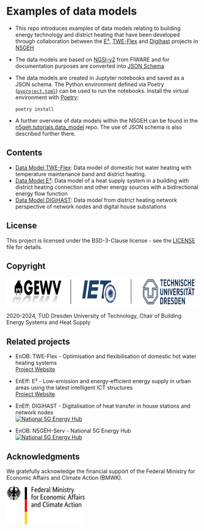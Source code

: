 # Examples of data models 
- This repo introduces examples of data models relating to building energy technology and district heating that have been developed through collaboration between the [E³](https://n5geh.de/e3/), [TWE-Flex](https://n5geh.de/twe-flex/) and [Digihast](https://n5geh.de/digihast/) projects in [N5GEH](https://n5geh.de/)

- The data models are based on [NGSI-v2](https://fiware-tutorials.readthedocs.io/en/latest/getting-started.html) from FIWARE and for documentation purposes are converted into [JSON Schema](https://json-schema.org/)

- The data models are created in Juptyter notebooks and saved as a JSON schema. The Python environment defined via Poetry ([`pyproject.toml`](./pyproject.toml)) can be used to run the notebooks. Install the virtual environment with [Poetry](https://python-poetry.org/): 
    ```
    poetry install
    ```
- A further overview of data models within the N5GEH can be found in the [n5geh.tutorials.data_model](https://github.com/N5GEH/n5geh.tutorials.data_model) repo. The use of JSON schema is also described further there.

## Contents
- [Data Model TWE-Flex](./tweflex_data_model/): Data model of domestic hot water heating with temperature maintenance band and district heating.
- [Data Model E³](./e3_data_model/): Data model of a heat supply system in a building with district heating connection and other energy sources with a bidirectional energy flow function
- [Data Model DIGiHAST](./digihast_data_model/): Data model from district heating network perspective of network nodes and digital house substations


## License

This project is licensed under the BSD-3-Clause license - see the [LICENSE](LICENSE) file for details.

## Copyright

<a href="https://tu-dresden.de/ing/maschinenwesen/iet/gewv"> <img alt="EBC" src="https://raw.githubusercontent.com/N5GEH/.github/main/logos/Logo-Banner-TUD-IET-GEWV.jpg" height="75"> </a>

2020-2024, TUD Dresden University of Technology, Chair of Building Energy Systems and Heat Supply

## Related projects

- EnOB: TWE-Flex - Optimisation and flexibilisation of domestic hot water heating systems <br>
<a href="https://n5geh.de/twe-flex/"> Project Website </a>

- EnEff: E³ - Low-emission and energy-efficient energy supply in urban areas using the latest intelligent ICT structures <br>
<a href="https://n5geh.de/e3/"> Project Website </a>

- EnEff: DIGiHAST - Digitalisation of heat transfer in house stations and network nodes <br>
<a href="https://n5geh.de/digihast/"> <img alt="National 5G Energy Hub" 
src="https://cloudstore.zih.tu-dresden.de/index.php/s/ZZiFLQC6bisxqds/preview" height="150"> </a>

- EnOB: N5GEH-Serv - National 5G Energy Hub <br>
<a href="https://n5geh.de/"> <img alt="National 5G Energy Hub" 
src="https://avatars.githubusercontent.com/u/43948851?s=200&v=4" height="150"></a>

## Acknowledgments

We gratefully acknowledge the financial support of the Federal Ministry for Economic Affairs and Climate Action (BMWK).

<a href="https://www.bmwi.de/Navigation/EN/Home/home.html"> <img alt="BMWK" 
src="https://raw.githubusercontent.com/RWTH-EBC/FiLiP/master/docs/logos/bmwi_logo_en.png" height="100"> </a>